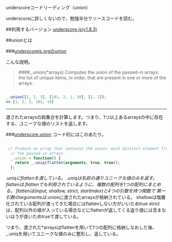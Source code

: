 underscoreコードリーディング（union）

underscoreに詳しくないので、勉強半分でソースコードを読む。



##利用するバージョン
[underscore.js(v1.8.3)](https://github.com/jashkenas/underscore/tree/1.8.3)


##unionとは


###[underscorejs.orgのunion](http://underscorejs.org/#union)

こんな説明。
>####_.union(*arrays) 
Computes the union of the passed-in arrays: the list of unique items, in order, that are present in one or more of the arrays.


```javascript

_.union([1, 2, 3], [101, 2, 1, 10], [2, 1]);
=> [1, 2, 3, 101, 10]

```
------------- 
渡されたarraysの和集合を計算します。つまり、1つ以上あるarraysの中に存在する、ユニークな値のリストを返します。


###[underscore.union](https://github.com/jashkenas/underscore/blob/1.8.3/underscore.js#L549)
コード的にはこのあたり。

```javascript

 // Produce an array that contains the union: each distinct element from all of
  // the passed-in arrays.
  _.union = function() {
    return _.uniq(flatten(arguments, true, true));
  };

```


_.uniqにflattenを渡している。
_.uniqは名前の通りユニークな値のみを返す。
flattenは_.flattenでも利用されているように、複数の配列を1つの配列にまとめる。
flattenは(input, shallow, strict, startIndex)と4つの引数を持つ関数で
第一引数のargumentsは_.unionに渡されたarraysが格納されている。
shallowは階層化されている配列が渡ってきた場合にはflattenしない方がいいためtrue
strictは、配列以外の値が入っている場合などにflattenが返してくる返り値には含まないほうが良いためtrueで渡している。

つまり、渡された*arraysはflattenを用いて1つの配列に格納しなおした後、_.uniqを用いてユニークな値のみに整形し、返している。
